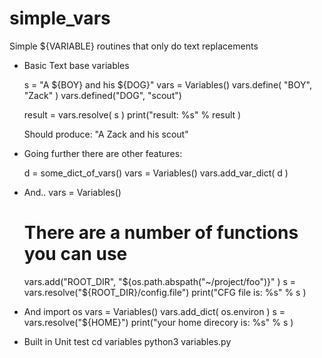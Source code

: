 # simple_vars
Simple ${VARIABLE} routines that only do text replacements

* Basic Text base variables

	s = "A ${BOY} and his ${DOG}"
	vars = Variables()
	vars.define( "BOY", "Zack" )
	vars.defined("DOG", "scout")

	result = vars.resolve( s )
	print("result: %s" % result )

    Should produce:
	"A Zack and his scout"

* Going further there are other features:

	d = some_dict_of_vars()
	vars = Variables()
	vars.add_var_dict( d )

* And..
	vars = Variables()
	# There are a number of functions you can use
	vars.add("ROOT_DIR", "${os.path.abspath("~/project/foo")}" )
	s = vars.resolve("${ROOT_DIR}/config.file")
	print("CFG file is: %s" % s )

* And
	import os
	vars = Variables()
	vars.add_dict( os.environ )
	s = vars.resolve("${HOME}")
	print("your home direcory is: %s"  % s )

* Built in Unit test
	cd variables
	python3 variables.py
		


